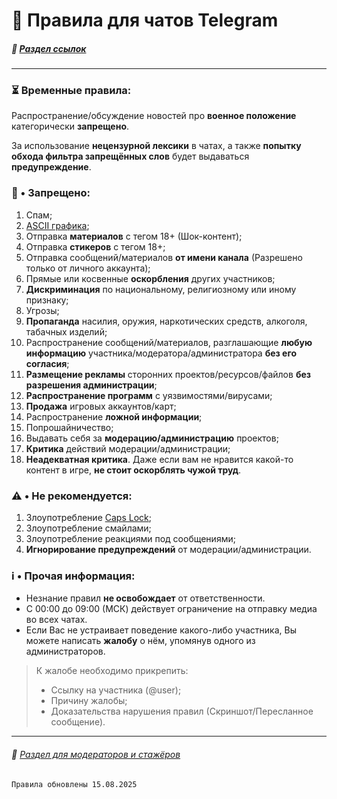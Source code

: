 # 📃 Правила для чатов Telegram

##### 🔗 [Раздел ссылок](./links_README.md)

- - - - -

### ⏳ Временные правила:
Распространение/обсуждение новостей про **военное положение** категорически **запрещено**.

За использование **нецензурной лексики** в чатах, а также **попытку обхода фильтра запрещённых слов** будет выдаваться **предупреждение**.

### 🚫 • Запрещено:
1. Спам;
2. [ASCII графика](https://ru.m.wikipedia.org/wiki/ASCII-%D0%B3%D1%80%D0%B0%D1%84%D0%B8%D0%BA%D0%B0);
3. Отправка **материалов** с тегом 18+ (Шок-контент);
4. Отправка **стикеров** с тегом 18+;
5. Отправка сообщений/материалов **от имени канала** (Разрешено только от личного аккаунта);
6. Прямые или косвенные **оскорбления** других участников;
7. **Дискриминация** по национальному, религиозному или иному признаку;
8. Угрозы;
9. **Пропаганда** насилия, оружия, наркотических средств, алкоголя, табачных изделий;
10. Распространение сообщений/материалов, разглашающие **любую информацию** участника/модератора/администратора **без его согласия**;
11. **Размещение рекламы** сторонних проектов/ресурсов/файлов **без разрешения администрации**;
12. **Распространение программ** с уязвимостями/вирусами;
13. **Продажа** игровых аккаунтов/карт;
14. Распространение **ложной информации**;
15. Попрошайничество;
16. Выдавать себя за **модерацию/администрацию** проектов;
17. **Критика** действий модерации/администрации;
18. **Неадекватная критика**. Даже если вам не нравится какой-то контент в игре, **не стоит оскорблять чужой труд**.

### ⚠️ • Не рекомендуется:
1. Злоупотребление [Caps Lock](https://ru.wikipedia.org/wiki/Caps_Lock#:~:text=%D0%A2%D0%95%D0%9A%D0%A1%D0%A2%2C%20%D0%9D%D0%90%D0%91%D0%A0%D0%90%D0%9D%D0%9D%D0%AB%D0%99%20%D0%A1%D0%9E%20%D0%92%D0%9A%D0%9B%D0%AE%D0%A7%D0%81%D0%9D%D0%9D%D0%AB%D0%9C%20%D0%A0%D0%95%D0%96%D0%98%D0%9C%D0%9E%D0%9C%20CAPS%20LOCK);
2. Злоупотребление смайлами;
3. Злоупотребление реакциями под сообщениями;
4. **Игнорирование предупреждений** от модерации/администрации.

### ℹ️ • Прочая информация:
* Незнание правил **не освобождает** от ответственности.
* С 00:00 до 09:00 (МСК) действует ограничение на отправку медиа во всех чатах.
* Если Вас не устраивает поведение какого-либо участника, Вы можете написать **жалобу** о нём, упомянув одного из администраторов. 
> К жалобе необходимо прикрепить: 
> * Ссылку на участника (@user); 
> * Причину жалобы; 
> * Доказательства нарушения правил (Скриншот/Пересланное сообщение).

- - - - -

###### 📝 [Раздел для модераторов и стажёров](./mod_README.md)

`Правила обновлены 15.08.2025`